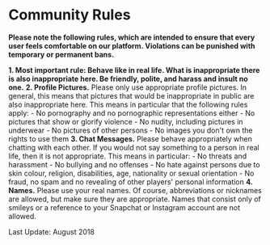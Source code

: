 # Community Rules

__Please note the following rules, which are intended to ensure that every user feels comfortable on our platform. Violations can be punished with temporary or permanent bans.__

__1. Most important rule: Behave like in real life. What is inappropriate there is also inappropriate here. Be friendly, polite, and harass and insult no one.__
__2. Profile Pictures.__ Please only use appropriate profile pictures. In general, this means that pictures that would be inappropriate in public are also inappropriate here. This means in particular that the following rules apply:
    - No pornography and no pornographic representations either
    - No pictures that show or glorify violence
    - No nudity, including pictures in underwear
    - No pictures of other persons
    - No images you don't own the rights to use them
__3. Chat Messages.__ Please behave appropriately when chatting with each other. If you would not say something to a person in real life, then it is not appropriate. This means in particular:
    - No threats and harassment
    - No bullying and no offenses
    - No hate against persons due to skin colour, religion, disabilities, age, nationality or sexual orientation
    - No fraud, no spam and no revealing of other players' personal information
__4. Names.__ Please use your real names. Of course, abbreviations or nicknames are allowed, but make sure they are appropriate. Names that consist only of smileys or a reference to your Snapchat or Instagram account are not allowed.​

Last Update: August 2018